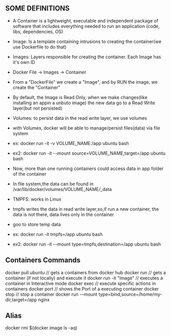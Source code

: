 ## SOME DEFINITIONS
- A Container is a lightweight, executable and independent package of software that includes everything needed to run an application (code, libs, dependencies, OS)
- Image: Is a template containing intrusions to creating the container(we use Dockerfile to do that)
- Images: Layers responsible for creating the container. Each Image has it's own ID
- Docker File -> Images -> Container
- From a "DockerFile" we create a "Image", and by RUN the image, we create the "Container" 
- By default, the Image is Read Only, when we make changes(like installing an appin a unbuto image) the new data go to a Read Write layer(but not persisted)

- Volumes: to persist data in the read write layer, we use volumes
- with Volumes, docker will be able to manage/persist files(data) via file system
- ex: docker run -it -v VOLUME_NAME:/app ubuntu bash
- ex2: docker run -it --mount source=VOLUME_NAME,target=/app ubuntu bash

- Now, more than one running containers could access data in app folder of the container
- In file system,the data can be found in /var/lib/docker/volumes/VOLUME_NAME/_data

- TMPFS: works in Linux

- tmpfs writes the data in read write layer,so,if run a new container, the data is not there,
data lives only in the container
- goo to store temp data
- ex: docker run -it tmpfs=/app ubuntu bash
- ex2: docker run -it --mount type=tmpfs,destination=/app ubuntu bash




## Containers Commands
docker pull ubuntu      // gets a containers from docker hub 
docker run              // gets a container (if not locally) and execute it
docker run -it "image"  // executes a container in Interactive mode
docker exec             // execute specific actions in containers
docker port             // shows the Port of a executing container
docker stop             // stop a container
docker run -–mount type=bind,source=/home/my-dir,target=/app nginx


## Alias
 docker rmi $(docker image ls -aq)
